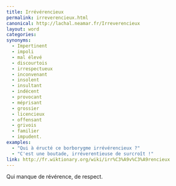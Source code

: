 ```yaml
---
title: Irrévérencieux
permalink: irreverencieux.html
canonical: http://lachal.neamar.fr/Irreverencieux
layout: word
categories:
synonyms:
  - Impertinent
  - impoli
  - mal élevé
  - discourtois
  - irrespectueux
  - inconvenant
  - insolent
  - insultant
  - indécent
  - provocant
  - méprisant
  - grossier
  - licencieux
  - offensant
  - grivois
  - familier
  - impudent.
examples:
  - "Qui à éructé ce borborygme irrévérencieux ?"
  - "C'est une boutade, irréverentieuse de surcroît !"
link: http://fr.wiktionary.org/wiki/irr%C3%A9v%C3%A9rencieux
---
```


Qui manque de révérence, de respect.

